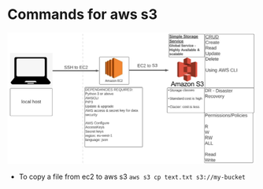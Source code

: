 # Commands for aws s3

![EC2 to S3 diagram](./s3_images/EC2_to_S3_diagram.jpg)

 - To copy a file from ec2 to aws s3
 `aws s3 cp text.txt s3://my-bucket`